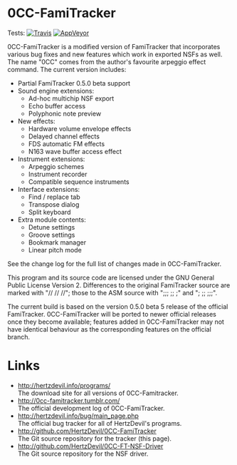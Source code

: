 # 0CC-FamiTracker

Tests:
[![Travis](https://travis-ci.org/HertzDevil/0CC-FamiTracker.svg?branch=master)](https://travis-ci.org/HertzDevil/0CC-FamiTracker)
[![AppVeyor](https://ci.appveyor.com/api/projects/status/toh1nj7862mvjtja?svg=true)](https://ci.appveyor.com/project/HertzDevil/0cc-famitracker)

0CC-FamiTracker is a modified version of FamiTracker that incorporates various bug fixes and new features which work in exported NSFs as well. The name "0CC" comes from the author's favourite arpeggio effect command. The current version includes:

- Partial FamiTracker 0.5.0 beta support
- Sound engine extensions:
   - Ad-hoc multichip NSF export
   - Echo buffer access
   - Polyphonic note preview
- New effects:
   - Hardware volume envelope effects
   - Delayed channel effects
   - FDS automatic FM effects
   - N163 wave buffer access effect
- Instrument extensions:
   - Arpeggio schemes
   - Instrument recorder
   - Compatible sequence instruments
- Interface extensions:
   - Find / replace tab
   - Transpose dialog
   - Split keyboard
- Extra module contents:
   - Detune settings
   - Groove settings
   - Bookmark manager
   - Linear pitch mode

See the change log for the full list of changes made in 0CC-FamiTracker.

This program and its source code are licensed under the GNU General Public License Version 2. Differences to the original FamiTracker source are marked with "// // //"; those to the ASM source with ";;; ;; ;" and "; ;; ;;;".

The current build is based on the version 0.5.0 beta 5 release of the official FamiTracker. 0CC-FamiTracker will be ported to newer official releases once they become available; features added in 0CC-FamiTracker may not have identical behaviour as the corresponding features on the official branch.

# Links

- http://hertzdevil.info/programs/  
  The download site for all versions of 0CC-Famitracker.
- http://0cc-famitracker.tumblr.com/  
  The official development log of 0CC-FamiTracker.
- http://hertzdevil.info/bug/main_page.php  
  The official bug tracker for all of HertzDevil's programs.
- http://github.com/HertzDevil/0CC-FamiTracker  
  The Git source repository for the tracker (this page).
- http://github.com/HertzDevil/0CC-FT-NSF-Driver  
  The Git source repository for the NSF driver.
